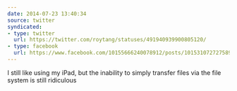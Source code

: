 ```yaml
---
date: 2014-07-23 13:40:34
source: twitter
syndicated:
- type: twitter
  url: https://twitter.com/roytang/statuses/491940939900805120/
- type: facebook
  url: https://www.facebook.com/10155666240078912/posts/10153107272758912
---
```


I still like using my iPad, but the inability to simply transfer files via the file system is still ridiculous